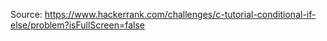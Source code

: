 Source: https://www.hackerrank.com/challenges/c-tutorial-conditional-if-else/problem?isFullScreen=false
